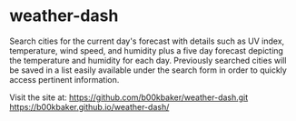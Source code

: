 # weather-dash

  Search cities for the current day's forecast with details such as UV index, temperature, wind speed, and humidity plus a five day forecast depicting the temperature and humidity for each day. Previously searched cities will be saved in a list easily available under the search form in order to quickly access pertinent information.


  Visit the site at:
  https://github.com/b00kbaker/weather-dash.git
  https://b00kbaker.github.io/weather-dash/
  